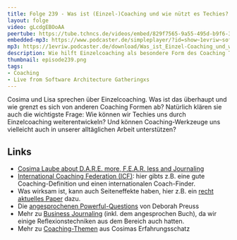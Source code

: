 ```yaml
---
title: Folge 239 - Was ist (Einzel-)Coaching und wie nützt es Techies? mit Cosima Laube und Lisa Moritz
layout: folge
video: gLcdgEBOoAA
peertube: https://tube.tchncs.de/videos/embed/829f7565-9a55-495d-b9f6-342821893e66
embedded-mp3: https://www.podcaster.de/simpleplayer/?id=show~1evriw~software-architektur-im-stream~pod-2440dc5af5f5e8d5b34bd19894&v=1731182459
mp3: https://1evriw.podcaster.de/download/Was_ist_Einzel-Coaching_und_wie_nuetzt_es_Techies.mp3
description: Wie hilft Einzelcoaching als besondere Form des Coaching Techies? Wie können Coaching-Werkzeuge in der alltäglichen Arbeit unterstützen?
thumbnail: episode239.png
tags:
- Coaching
- Live from Software Architecture Gatheringxs
---
```


Cosima und Lisa sprechen über Einzelcoaching. Was ist das überhaupt
und wie grenzt es sich von anderen Coaching Formen ab? Natürlich
klären sie auch die wichtigste Frage: Wie können wir Techies uns durch
Einzelcoaching weiterentwickeln? Und können Coaching-Werkzeuge uns
vielleicht auch in unserer alltäglichen Arbeit unterstützen?

## Links

* [Cosima Laube about D.A.R.E. more, F.E.A.R. less and Journaling](/2021/10/14/episode83.html)
* [International Coaching Federation
  (ICF)](https://coachingfederation.org/about): hier gibts z.B. eine
  gute Coaching-Definition und einen internationalen Coach-Finder.
* Was wirksam ist, kann auch Seiteneffekte haben, hier z.B. ein [recht
  aktuelles Paper](https://www.researchgate.net/publication/305623958_Side_Effects_of_Business_Coaching_and_Their_Predictors_From_the_Coachees'_Perspective) dazu.
* Die [angesprochenen
  Powerful-Questions](https://abiggergame.today/powerfulquestions/)
  von Deborah Preuss
* Mehr zu [Business
  Journaling](https://www.respectandadapt.rocks/business-journaling)
  (inkl. dem angesprochen Buch), da wir einige Reflexionstechniken aus
  dem Bereich auch hatten.
* Mehr zu
  [Coaching-Themen](https://leadership-coaching.respectandadapt.rocks/coaching-themen)
  aus Cosimas Erfahrungsschatz
